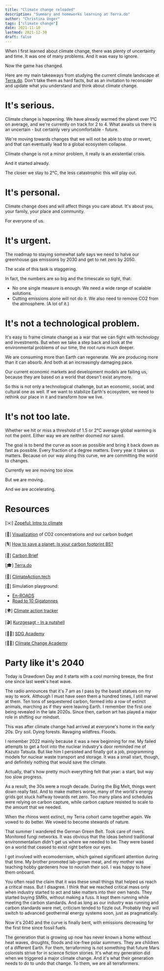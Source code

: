 ```yaml
---
title: "Climate change reloaded"
description: "Summary and homeworks learning at Terra.do"
author: "Christina Unger"
tags: ["climate change"]
date: 2021-11-10
lastmod: 2021-12-30
draft: false
---
```


When I first learned about climate change, there was plenty of uncertainty and time. It was one of many problems. And it was easy to ignore.

Now the game has changed.

Here are my main takeaways from studying the current climate landscape at [Terra.do](https://www.terra.do/climate-change-learning-for-action/).
Don't take them as hard facts, but as an invitation to reconsider and update what you understand and think about climate change.

# It's serious.

Climate change is happening. We have already warmed the planet over 1°C on average, and we're currently on track for 2 to 4. What awaits us there is an uncertain - but certainly very uncomfortable - future.

We're moving towards changes that we will not be able to stop or revert, and that can eventually lead to a global ecosystem collapse.

Climate change is not a minor problem, it really is an existential crisis.

And it started already.

The closer we stay to 2°C, the less catastrophic this will play out.

# It's personal.

Climate change does and will affect things you care about.
It's about you, your family, your place and community.

For everyone of us.

# It's urgent.

The roadmap to staying somewhat safe says we need to halve our greenhouse gas emissions by 2030 and get to net zero by 2050.

The scale of this task is staggering.

In fact, the numbers are so big and the timescale so tight, that:

* No one single measure is enough. We need a wide range of scalable solutions.
* Cutting emissions alone will not do it. We also need to remove CO2 from the atmosphere. (A lot of it.)

# It's not a technological problem.

It's easy to frame climate change as a war that we can fight with technology and investments.
But when we take a step back and look at the environmental problems of our time, the root runs much deeper.

We are consuming more than Earth can regenerate.
We are producing more than it can absorb.
And both at an increasingly damaging pace.

Our current economic markets and development models are failing us, because they are based on a world that doesn't exist anymore.

So this is not only a technological challenge, but an economic, social, and cultural one as well.
If we want to stabilize Earth's ecosystem, we need to rethink our place in it and transform how we live.

# It's not too late.

Whether we hit or miss a threshold of 1.5 or 2°C average global warming is not the point.
Either way we are neither doomed nor saved.

The goal is to bend the curve as soon as possible and bring it back down as fast as possible.
Every fraction of a degree matters. Every year it takes us matters.
Because on our way along this curve, we are committing the world to changes.

Currently we are moving too slow.

But we are moving.

And we are accelerating.

# Resources

[✉️] [Zopeful: Intro to climate](https://zopeful.com/course/intro-to-climate)

[🎨] [Visualization](http://openclimatedata.net/climate-spirals/carbon-budget-concentration/) of CO2 concentrations and our carbon budget

[🎙️] [How to save a planet: Is your carbon footprint BS?](https://gimletmedia.com/shows/howtosaveaplanet/llh8gxg/is-your-carbon-footprint-bs)

[📖] [Carbon Brief](https://www.carbonbrief.org/)

[🎓] [Terra.do](https://www.terra.do/)

[💬] [ClimateAction.tech](https://climateaction.tech/)

[🤹] Simulation playground:

* [En-ROADS](https://en-roads.climateinteractive.org/scenario.html)
* [Road to 10 Gigatonnes](https://www.roadto10gigatons.com/)

[🌍] [Climate action tracker](https://climateactiontracker.org/)

[🎬] [Kurzgesagt - In a nutshell](https://www.youtube.com/user/Kurzgesagt)

[🧑‍🏫] [SDG Academy](https://sdgacademy.org/)

[🧑‍🏫] [Climate Change Academy](http://climatechangeacademy.com/)

# Party like it's 2040

Today is Drawdown Day and it starts with a cool morning breeze, the first one since last week's heat wave.

The radio announces that it's 7 am as I pass by the basalt statues on my way to work. Although I must have seen them a hundred times, I still marvel at them. Ten tons of sequestered carbon, formed into a row of extinct animals, marching as if they were leaving Earth. I remember the first one being revealed in the late 2020s. Since then, carbon art has played a major role in shifting our mindset.

This was after climate change had arrived at everyone's home in the early 20s. Dry soil. Dying forests. Ravaging wildfires. Floods.

I remember 2022 mainly because it was a new beginning for me. My failed attempts to get a foot into the nuclear industry's door reminded me of Kazuto Tatsuta. But like him I persisted and finally got a job, programming models for nuclear waste transport and storage. It was a small start, though, and definitely nothing that would save the climate.

Actually, that's how pretty much everything felt that year: a start, but way too slow progress.  

As a result, the 30s were a rough decade. During the Big Melt, things went down really fast.
And to make matters worse, many of the world's energy grids got stuck halfway towards net zero. Too many plans and schedules were relying on carbon capture, while carbon capture resisted to scale to the amount that we needed.

When the rhinos went extinct, my Terra cohort came together again. We vowed to do better. We vowed to become stewards of nature.

That summer I wandered the German Green Belt. Took care of rivers. Monitored fungi networks. It was obvious that the ideas behind traditional environmentalism didn't get us where we needed to be. They were based on a world that ceased to exist right before our eyes.

I got involved with ecomodernism, which gained significant attention during that time. My brother promoted lab-grown meat, and my mother was teaching hobby gardeners how to nourish their soil. I was happy to have them onboard.

You often read the claim that it was these small things that helped us reach a critical mass. But I disagree. I think that we reached critical mass only when industry started to act and take matters into their own hands. They started buying SMRs, without making a fuss. It kept them running while meeting the carbon standards. And as long as our industry was running and carbon standards were met, criticism tended to fizzle out. Probably they will switch to advanced geothermal energy systems soon, just as pragmatically.

Now it's 2040 and the curve is finally bent, with emissions decreasing for the first time since fossil fuels.

The generation that is growing up now has never known a home without heat waves, droughts, floods and ice-free polar summers. They are children of a different Earth. For them, terraforming is not something that future Mars colonists strive for in science fiction stories. It's what my generation did when we triggered a major climate change. And it's what their generation needs to do to undo that change. To them, we are all terraformers.